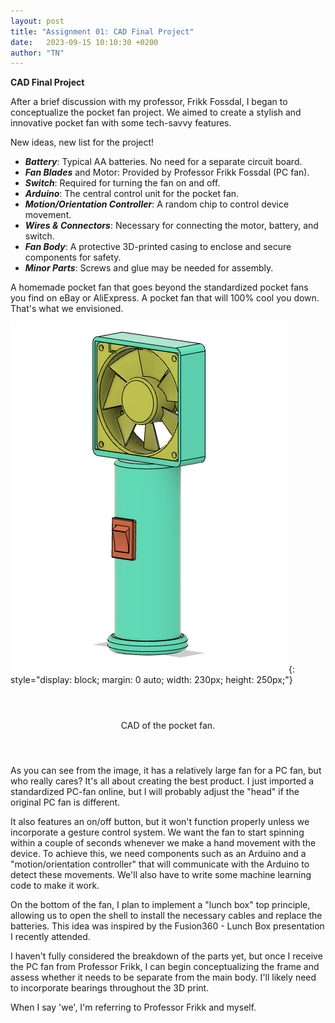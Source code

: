 ```yaml
---
layout: post
title: "Assignment 01: CAD Final Project"
date:   2023-09-15 10:10:30 +0200
author: "TN"
---
```


**CAD Final Project**

After a brief discussion with my professor, Frikk Fossdal, I began to conceptualize the pocket fan project. We aimed to create a stylish and innovative pocket fan with some tech-savvy features.

New ideas, new list for the project!

- ***Battery***: Typical AA batteries. No need for a separate circuit board.
- ***Fan Blades*** and Motor: Provided by Professor Frikk Fossdal (PC fan).
- ***Switch***: Required for turning the fan on and off.
- ***Arduino***: The central control unit for the pocket fan.
- ***Motion/Orientation Controller***: A random chip to control device movement.
- ***Wires & Connectors***: Necessary for connecting the motor, battery, and switch.
- ***Fan Body***: A protective 3D-printed casing to enclose and secure components for safety.
- ***Minor Parts***: Screws and glue may be needed for assembly.

A homemade pocket fan that goes beyond the standardized pocket fans you find on eBay or AliExpress. A pocket fan that will 100% cool you down. That's what we envisioned.

![CAD_pocket_fan.jpg](/files/pocket_fan.jpg){: style="display: block; margin: 0 auto; width: 230px; height: 250px;"}

<div style="display: flex; justify-content: center; align-items: center; height: 100px;">
  <p>CAD of the pocket fan.</p>
</div>

As you can see from the image, it has a relatively large fan for a PC fan, but who really cares? It's all about creating the best product. I just imported a standardized PC-fan online, but I will probably adjust the "head" if the original PC fan is different.

It also features an on/off button, but it won't function properly unless we incorporate a gesture control system. We want the fan to start spinning within a couple of seconds whenever we make a hand movement with the device. To achieve this, we need components such as an Arduino and a "motion/orientation controller" that will communicate with the Arduino to detect these movements. We'll also have to write some machine learning code to make it work.

On the bottom of the fan, I plan to implement a "lunch box" top principle, allowing us to open the shell to install the necessary cables and replace the batteries. This idea was inspired by the Fusion360 - Lunch Box presentation I recently attended.

I haven't fully considered the breakdown of the parts yet, but once I receive the PC fan from Professor Frikk, I can begin conceptualizing the frame and assess whether it needs to be separate from the main body. I'll likely need to incorporate bearings throughout the 3D print.

When I say 'we', I'm referring to Professor Frikk and myself.